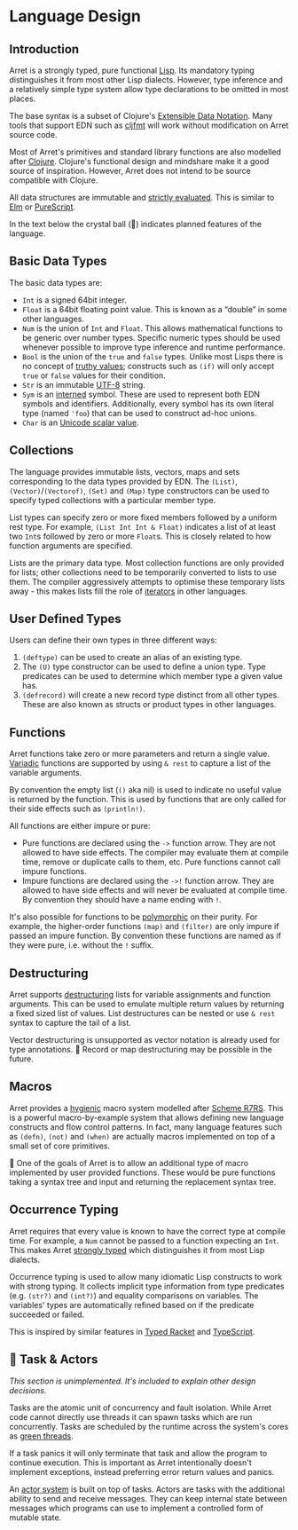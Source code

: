 # Language Design

## Introduction

Arret is a strongly typed, pure functional [Lisp](https://en.wikipedia.org/wiki/Lisp_(programming_language)).
Its mandatory typing distinguishes it from most other Lisp dialects.
However, type inference and a relatively simple type system allow type declarations to be omitted in most places.

The base syntax is a subset of Clojure's [Extensible Data Notation](https://github.com/edn-format/edn).
Many tools that support EDN such as [cljfmt](https://github.com/weavejester/cljfmt) will work without modification on Arret source code.

Most of Arret's primitives and standard library functions are also modelled after [Clojure](https://clojure.org).
Clojure's functional design and mindshare make it a good source of inspiration.
However, Arret does not intend to be source compatible with Clojure.

All data structures are immutable and [strictly evaluated](https://en.wikipedia.org/wiki/Eager_evaluation).
This is similar to [Elm](https://elm-lang.org) or [PureScript](http://www.purescript.org).

In the text below the crystal ball (🔮) indicates planned features of the language.

## Basic Data Types

The basic data types are:

- `Int` is a signed 64bit integer.
- `Float` is a 64bit floating point value.
  This is known as a “double” in some other languages.
- `Num` is the union of `Int` and `Float`.
  This allows mathematical functions to be generic over number types.
  Specific numeric types should be used whenever possible to improve type inference and runtime performance.
- `Bool` is the union of the `true` and `false` types.
  Unlike most Lisps there is no concept of [truthy values](https://en.wikipedia.org/wiki/Truth_value#Computing);
  constructs such as `(if)` will only accept `true` or `false` values for their condition.
- `Str` is an immutable [UTF-8](https://en.wikipedia.org/wiki/UTF-8) string.
- `Sym` is an [interned](https://en.wikipedia.org/wiki/String_interning) symbol.
  These are used to represent both EDN symbols and identifiers.
  Additionally, every symbol has its own literal type (named `'foo`) that can be used to construct ad-hoc unions.
- `Char` is an [Unicode scalar value](http://www.unicode.org/glossary/#unicode_scalar_value).

## Collections

The language provides immutable lists, vectors, maps and sets corresponding to the data types provided by EDN.
The `(List)`, `(Vector)`/`(Vectorof)`, `(Set)` and `(Map)` type constructors can be used to specify typed collections with a particular member type.

List types can specify zero or more fixed members followed by a uniform rest type.
For example, `(List Int Int & Float)` indicates a list of at least two `Int`s followed by zero or more `Float`s.
This is closely related to how function arguments are specified.

Lists are the primary data type.
Most collection functions are only provided for lists;
other collections need to be temporarily converted to lists to use them.
The compiler aggressively attempts to optimise these temporary lists away - this makes lists fill the role of [iterators](https://en.wikipedia.org/wiki/Iterator) in other languages.

## User Defined Types

Users can define their own types in three different ways:

1. `(deftype)` can be used to create an alias of an existing type.
2. The `(U)` type constructor can be used to define a union type.
   Type predicates can be used to determine which member type a given value has.
3. `(defrecord)` will create a new record type distinct from all other types.
   These are also known as structs or product types in other languages.

## Functions

Arret functions take zero or more parameters and return a single value.
[Variadic](https://en.wikipedia.org/wiki/Variadic_function) functions are supported by using `& rest` to capture a list of the variable arguments.

By convention the empty list (`()` aka nil) is used to indicate no useful value is returned by the function.
This is used by functions that are only called for their side effects such as `(println!)`.

All functions are either impure or pure:

- Pure functions are declared using the `->` function arrow.
  They are not allowed to have side effects.
  The compiler may evaluate them at compile time, remove or duplicate calls to them, etc.
  Pure functions cannot call impure functions.
- Impure functions are declared using the `->!` function arrow.
  They are allowed to have side effects and will never be evaluated at compile time.
  By convention they should have a name ending with `!`.

It's also possible for functions to be [polymorphic](https://en.wikipedia.org/wiki/Polymorphism_(computer_science)) on their purity.
For example, the higher-order functions `(map)` and `(filter)` are only impure if passed an impure function.
By convention these functions are named as if they were pure, i.e. without the `!` suffix.

## Destructuring

Arret supports [destructuring](https://en.wikipedia.org/wiki/Assignment_(computer_science)#Parallel_assignment) lists for variable assignments and function arguments.
This can be used to emulate multiple return values by returning a fixed sized list of values.
List destructures can be nested or use `& rest` syntax to capture the tail of a list.

Vector destructuring is unsupported as vector notation is already used for type annotations.
🔮 Record or map destructuring may be possible in the future.

## Macros

Arret provides a [hygienic](https://en.wikipedia.org/wiki/Hygienic_macro) macro system modelled after [Scheme R7RS](http://r7rs.org).
This is a powerful macro-by-example system that allows defining new language constructs and flow control patterns.
In fact, many language features such as `(defn)`, `(not)` and `(when)` are actually macros implemented on top of a small set of core primitives.

🔮 One of the goals of Arret is to allow an additional type of macro implemented by user provided functions.
These would be pure functions taking a syntax tree and input and returning the replacement syntax tree.

## Occurrence Typing

Arret requires that every value is known to have the correct type at compile time.
For example, a `Num` cannot be passed to a function expecting an `Int`.
This makes Arret [strongly typed](https://en.wikipedia.org/wiki/Strong_and_weak_typing) which distinguishes it from most Lisp dialects.

Occurrence typing is used to allow many idiomatic Lisp constructs to work with strong typing.
It collects implicit type information from type predicates (e.g. `(str?)` and `(int?)`) and equality comparisons on variables.
The variables' types are automatically refined based on if the predicate succeeded or failed.

This is inspired by similar features in [Typed Racket](https://docs.racket-lang.org/ts-guide/) and [TypeScript](https://www.typescriptlang.org).

## 🔮 Task & Actors

*This section is unimplemented. It's included to explain other design decisions.*

Tasks are the atomic unit of concurrency and fault isolation.
While Arret code cannot directly use threads it can spawn tasks which are run concurrently.
Tasks are scheduled by the runtime across the system's cores as [green threads](https://en.wikipedia.org/wiki/Green_threads).

If a task panics it will only terminate that task and allow the program to continue execution.
This is important as Arret intentionally doesn't implement exceptions, instead preferring error return values and panics.

An [actor system](https://en.wikipedia.org/wiki/Actor_model) is built on top of tasks.
Actors are tasks with the additional ability to send and receive messages.
They can keep internal state between messages which programs can use to implement a controlled form of mutable state.